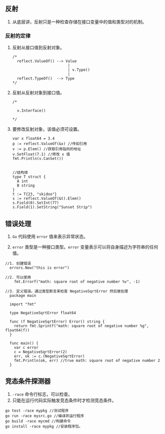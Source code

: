 ## 反射

1. 从底层讲，反射只是一种检查存储在接口变量中的值和类型对的机制。

### 反射的定律

1. 反射从接口值到反射对象。

   ```golang
   /*
     reflect.ValueOf() --> Value
                            |
                            | v.Type()
                            |
     reflect.TypeOf()  --> Type
   */
   ```

2. 反射从反射对象到接口值。

   ```golang
   /*
   
     v.Interface()
   
   */
   ```

3. 要修改反射对象，该值必须可设置。

   ```golang
   var x float64 = 3.4
   p := reflect.ValueOf(&x) //传如引用
   v := p.Elem() //获取引用指向的地址
   v.SetFloat(7.1) //修改 x 值
   fmt.Println(v.CanSet())
   
   
   //结构体
   type T struct {
     A int
     B string
   }
   t := T{23, "skidoo"}
   s := reflect.ValueOf(&t).Elem()
   s.Field(0).SetInt(77)
   s.Field(1).SetString("Sunset Strip")
   ```

## 错误处理

1. `Go` 代码使用 `error` 值来表示异常状态。

2. `error` 类型是一种接口类型。`error` 变量表示可以将自身描述为字符串的任何值。

```golang
//1. 创建错误
  errors.New("this is error")

//2. 可以使用
	fmt.Errorf("math: square root of negative number %v", -1)

//3. 定义错误。通过类型断言来检查 NegativeSqrtError 然后做处理
  package main

  import "fmt"

  type NegativeSqrtError float64

  func (f NegativeSqrtError) Error() string {
    return fmt.Sprintf("math: square root of negative number %g", float64(f))
  }

  func main() {
    var c error
    c = NegativeSqrtError(2)
    err, ok := c.(NegativeSqrtError)
    fmt.Println(ok, err) //true math: square root of negative number 2
  }
```

## 竞态条件探测器

1. `-race` 命令行标志，可以检查。
2. 只能在运行代码实际触发竞态条件时才检测竞态条件。

```shell
go test -race mypkg //测试程序
go run -race mysrc.go //编译并运行程序
go build -race mycmd //构建命令
go install -race mypkg //安装程序包。
```

